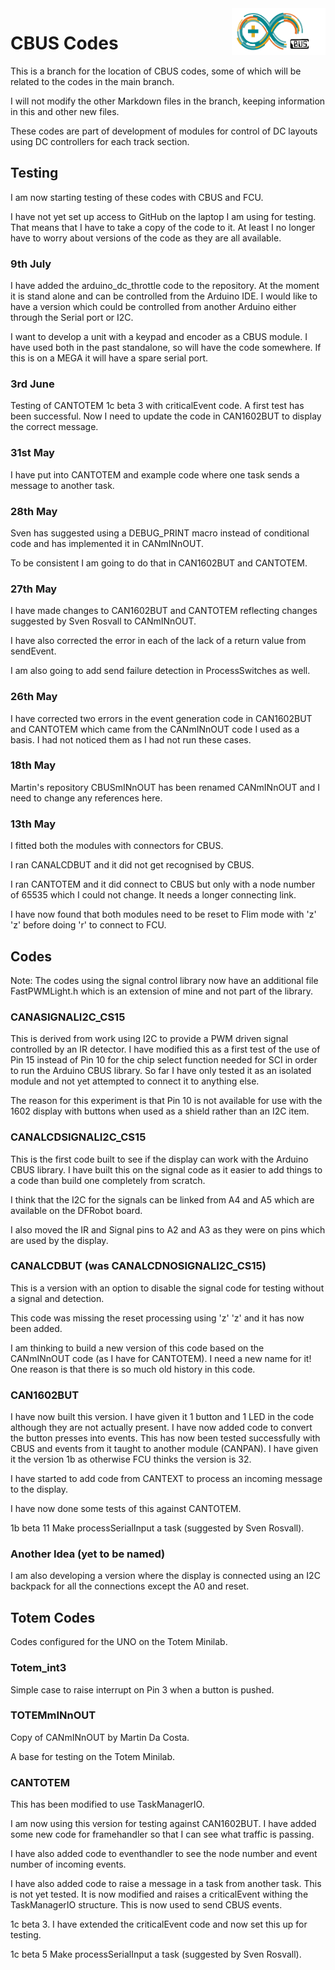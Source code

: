  <img align="right" src="arduino_cbus_logo.png"  width="150" height="75">

# CBUS Codes

This is a branch for the location of CBUS codes, some of which will be related to the codes in the main branch.

I will not modify the other Markdown files in the branch, keeping information in this and other new files.

These codes are part of development of modules for control of DC layouts using DC controllers for each track section.

## Testing

I am now starting testing of these codes with CBUS and 
FCU.

I have not yet set up access to GitHub on the laptop I am using for testing. That means that I have to take a copy of the code to it. At least I no longer have to worry about versions of the code as they are all available.

### 9th July

I have added the arduino_dc_throttle code to the repository. At the moment it is stand alone and can be controlled from the Arduino IDE. I would like to have a version which could be controlled from another Arduino either through the Serial port or I2C.

I want to develop a unit with a keypad and encoder as a CBUS module. I have used both in the past standalone, so will have the code somewhere. If this is on a MEGA it will have a spare serial port.

### 3rd June 

Testing of CANTOTEM 1c beta 3 with criticalEvent code. A first test has been successful. Now I need to update the code in CAN1602BUT to display the correct message.

### 31st May

I have put into CANTOTEM and example code where one task sends a message to another task.

### 28th May

Sven has suggested using a DEBUG_PRINT macro instead of conditional code and has implemented it in CANmINnOUT.

To be consistent I am going to do that in CAN1602BUT and CANTOTEM.

### 27th May 

I have made changes to CAN1602BUT and CANTOTEM reflecting changes suggested by Sven Rosvall to CANmINnOUT.

I have also corrected the error in each of the lack of a return value from sendEvent.

I am also going to add send failure detection in ProcessSwitches as well.

### 26th May

I have corrected two errors in the event generation code in CAN1602BUT and CANTOTEM which came from the CANmINnOUT code I used as a basis. I had not noticed them as I had not run these cases.

### 18th May

Martin's repository CBUSmINnOUT has been renamed CANmINnOUT and I need to change any references here.

### 13th May

I fitted both the modules with connectors for CBUS.

I ran CANALCDBUT and it did not get recognised by CBUS.

I ran CANTOTEM and it did connect to CBUS but only with a node number of 65535 which I could not change. It needs a longer connecting link.

I have now found that both modules need to be reset to Flim mode with 'z' 'z' before doing 'r' to connect to FCU.

## Codes

Note: The codes using the signal control library now have an additional file FastPWMLight.h which is an extension of mine and not part of the library.

### CANASIGNALI2C_CS15

This is derived from work using I2C to provide a PWM driven signal controlled by an IR detector. I have modified this as a first test of the use of Pin 15 instead of Pin 10 for the chip select function needed for SCI in order to run the Arduino CBUS library. So far I have only tested it as an isolated module and not yet attempted to connect it to anything else.

The reason for this experiment is that Pin 10 is not available for use with the 1602 display with buttons when used as a shield rather than an I2C item.

### CANALCDSIGNALI2C_CS15

This is the first code built to see if the display can work with the Arduino CBUS library. I have built this on the signal code as it easier to add things to a code than build one completely from scratch.

I think that the I2C for the signals can be linked from A4 and A5 which are available on the DFRobot board.

I also moved the IR and Signal pins to A2 and A3 as they were on pins which are used by the display.

### CANALCDBUT (was CANALCDNOSIGNALI2C_CS15)

This is a version with an option to disable the signal code for testing without a signal and detection.

This code was missing the reset processing using 'z' 'z' and it has now been added.

I am thinking to build a new version of this code based on the CANmINnOUT code (as I have for CANTOTEM). I need a new name for it! One reason is that there is so much old history in this code.

### CAN1602BUT

I have now built this version. I have given it 1 button and 1 LED in the code although they are not actually present. I have now added code to convert the button presses into events. This has now been tested successfully with CBUS and events from it taught to another module (CANPAN). I have given it the version 1b as otherwise FCU thinks the version is 32.

I have started to add code from CANTEXT to process an incoming message to the display.

I have now done some tests of this against CANTOTEM.

1b beta 11 Make processSerialInput a task (suggested by Sven Rosvall).

### Another Idea (yet to be named)

I am also developing a version where the display is connected using an I2C backpack for all the connections except the A0 and reset.

## Totem Codes

Codes configured for the UNO on the Totem Minilab.

### Totem_int3

Simple case to raise interrupt on Pin 3 when a button is pushed.

### TOTEMmINnOUT

Copy of CANmINnOUT by Martin Da Costa.

A base for testing on the Totem Minilab.

### CANTOTEM

This has been modified to use TaskManagerIO.

I am now using this version for testing against CAN1602BUT. I have added some new code for framehandler so that I can see what traffic is passing.

I have also added code to eventhandler to see the node number and event number of incoming events.

I have also added code to raise a message in a task from another task. This is not yet tested. It is now modified and raises a criticalEvent withing the TaskManagerIO structure. This is now used to send CBUS events.

1c beta 3. I have extended the criticalEvent code and now set this up for testing.

1c beta 5 Make processSerialInput a task (suggested by Sven Rosvall).
